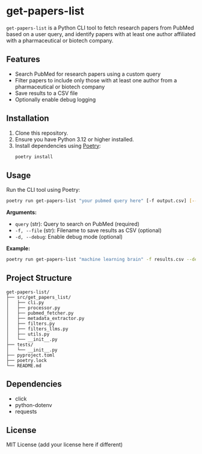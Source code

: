 
# get-papers-list

`get-papers-list` is a Python CLI tool to fetch research papers from PubMed based on a user query, and identify papers with at least one author affiliated with a pharmaceutical or biotech company.

## Features
- Search PubMed for research papers using a custom query
- Filter papers to include only those with at least one author from a pharmaceutical or biotech company
- Save results to a CSV file
- Optionally enable debug logging

## Installation
1. Clone this repository.
2. Ensure you have Python 3.12 or higher installed.
3. Install dependencies using [Poetry](https://python-poetry.org/):
   ```sh
   poetry install
   ```

## Usage
Run the CLI tool using Poetry:

```sh
poetry run get-papers-list "your pubmed query here" [-f output.csv] [--debug]
```

**Arguments:**
- `query` (str): Query to search on PubMed (required)
- `-f, --file` (str): Filename to save results as CSV (optional)
- `-d, --debug`: Enable debug mode (optional)

**Example:**
```sh
poetry run get-papers-list "machine learning brain" -f results.csv --debug
```

## Project Structure
```
get-papers-list/
├── src/get_papers_list/
│   ├── cli.py
│   ├── processor.py
│   ├── pubmed_fetcher.py
│   ├── metadata_extractor.py
│   ├── filters.py
│   ├── filters_llms.py
│   ├── utils.py
│   └── __init__.py
├── tests/
│   └── __init__.py
├── pyproject.toml
├── poetry.lock
└── README.md
```

## Dependencies
- click
- python-dotenv
- requests

## License
MIT License (add your license here if different)
